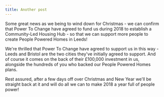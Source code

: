 ```yaml
---
title: Another post
---
```

Some great news as we being to wind down for Christmas - we can confirm that Power To Change have agreed to fund us during 2018 to establish a Community-Led Housing Hub - so that we can support more people to create People Powered Homes in Leeds!

We're thrilled that Power To Change have agreed to support us in this way - Leeds and Bristol are the two cities they've initially agreed to support. And of course it comes on the back of their £100,000 investment in us, alongside the hundreds of you who backed our People Powered Homes plans.

Rest assured, after a few days off over Christmas and New Year we'll be straight back at it and will do all we can to make 2018 a year full of people power!